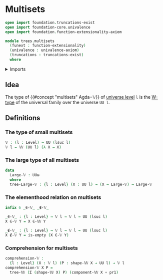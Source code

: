 # Multisets

```agda
open import foundation.truncations-exist
open import foundation-core.univalence
open import foundation.function-extensionality-axiom

module trees.multisets
  (funext : function-extensionality)
  (univalence : univalence-axiom)
  (truncations : truncations-exist)
  where
```

<details><summary>Imports</summary>

```agda
open import foundation.dependent-pair-types
open import foundation.empty-types funext univalence truncations
open import foundation.function-types funext
open import foundation.universe-levels

open import trees.elementhood-relation-w-types funext univalence truncations
open import trees.w-types funext univalence truncations
```

</details>

## Idea

The type of {{#concept "multisets" Agda=𝕍}} of
[universe level](foundation.universe-levels.md) `l` is the
[W-type](trees.w-types.md) of the universal family over the universe `UU l`.

## Definitions

### The type of small multisets

```agda
𝕍 : (l : Level) → UU (lsuc l)
𝕍 l = 𝕎 (UU l) (λ X → X)
```

### The large type of all multisets

```agda
data
  Large-𝕍 : UUω
  where
  tree-Large-𝕍 : {l : Level} (X : UU l) → (X → Large-𝕍) → Large-𝕍
```

### The elementhood relation on multisets

```agda
infix 6 _∈-𝕍_ _∉-𝕍_

_∈-𝕍_ : {l : Level} → 𝕍 l → 𝕍 l → UU (lsuc l)
X ∈-𝕍 Y = X ∈-𝕎 Y

_∉-𝕍_ : {l : Level} → 𝕍 l → 𝕍 l → UU (lsuc l)
X ∉-𝕍 Y = is-empty (X ∈-𝕍 Y)
```

### Comprehension for multisets

```agda
comprehension-𝕍 :
  {l : Level} (X : 𝕍 l) (P : shape-𝕎 X → UU l) → 𝕍 l
comprehension-𝕍 X P =
  tree-𝕎 (Σ (shape-𝕎 X) P) (component-𝕎 X ∘ pr1)
```
